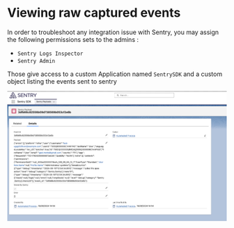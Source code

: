 # Viewing raw captured events

In order to troubleshoot any integration issue with Sentry, you may assign the following permissions sets to the admins :

- `Sentry Logs Inspector`
- `Sentry Admin`

Those give access to a custom Application named `SentrySDK` and a custom object listing the events sent to sentry

![Sentry Payloads](payload.png)
